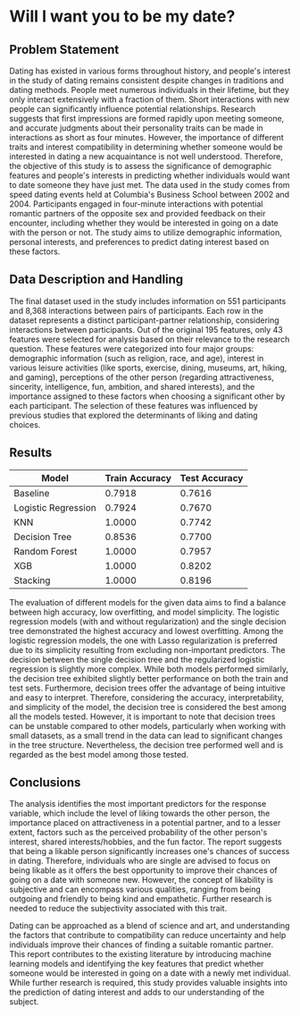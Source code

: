 # Will I want you to be my date?

## Problem Statement

Dating has existed in various forms throughout history, and people's interest in the study of dating remains consistent despite changes in traditions and dating methods. People meet numerous individuals in their lifetime, but they only interact extensively with a fraction of them. Short interactions with new people can significantly influence potential relationships. Research suggests that first impressions are formed rapidly upon meeting someone, and accurate judgments about their personality traits can be made in interactions as short as four minutes. However, the importance of different traits and interest compatibility in determining whether someone would be interested in dating a new acquaintance is not well understood. Therefore, the objective of this study is to assess the significance of demographic features and people's interests in predicting whether individuals would want to date someone they have just met. The data used in the study comes from speed dating events held at Columbia's Business School between 2002 and 2004. Participants engaged in four-minute interactions with potential romantic partners of the opposite sex and provided feedback on their encounter, including whether they would be interested in going on a date with the person or not. The study aims to utilize demographic information, personal interests, and preferences to predict dating interest based on these factors.

## Data Description and Handling

The final dataset used in the study includes information on 551 participants and 8,368 interactions between pairs of participants. Each row in the dataset represents a distinct participant-partner relationship, considering interactions between participants. Out of the original 195 features, only 43 features were selected for analysis based on their relevance to the research question. These features were categorized into four major groups: demographic information (such as religion, race, and age), interest in various leisure activities (like sports, exercise, dining, museums, art, hiking, and gaming), perceptions of the other person (regarding attractiveness, sincerity, intelligence, fun, ambition, and shared interests), and the importance assigned to these factors when choosing a significant other by each participant. The selection of these features was influenced by previous studies that explored the determinants of liking and dating choices.

## Results

|        Model           | Train Accuracy | Test Accuracy |
|------------------------|----------------|---------------|
|       Baseline         |     0.7918     |    0.7616     |
| Logistic Regression    |     0.7924     |    0.7670     |
|          KNN           |     1.0000     |    0.7742     |
|    Decision Tree       |     0.8536     |    0.7700     |
|    Random Forest       |     1.0000     |    0.7957     |
|          XGB           |     1.0000     |    0.8202     |
|       Stacking         |     1.0000     |    0.8196     |


The evaluation of different models for the given data aims to find a balance between high accuracy, low overfitting, and model simplicity. The logistic regression models (with and without regularization) and the single decision tree demonstrated the highest accuracy and lowest overfitting. Among the logistic regression models, the one with Lasso regularization is preferred due to its simplicity resulting from excluding non-important predictors. The decision between the single decision tree and the regularized logistic regression is slightly more complex. While both models performed similarly, the decision tree exhibited slightly better performance on both the train and test sets. Furthermore, decision trees offer the advantage of being intuitive and easy to interpret. Therefore, considering the accuracy, interpretability, and simplicity of the model, the decision tree is considered the best among all the models tested. However, it is important to note that decision trees can be unstable compared to other models, particularly when working with small datasets, as a small trend in the data can lead to significant changes in the tree structure. Nevertheless, the decision tree performed well and is regarded as the best model among those tested.


## Conclusions

The analysis identifies the most important predictors for the response variable, which include the level of liking towards the other person, the importance placed on attractiveness in a potential partner, and to a lesser extent, factors such as the perceived probability of the other person's interest, shared interests/hobbies, and the fun factor. The report suggests that being a likable person significantly increases one's chances of success in dating. Therefore, individuals who are single are advised to focus on being likable as it offers the best opportunity to improve their chances of going on a date with someone new. However, the concept of likability is subjective and can encompass various qualities, ranging from being outgoing and friendly to being kind and empathetic. Further research is needed to reduce the subjectivity associated with this trait.

Dating can be approached as a blend of science and art, and understanding the factors that contribute to compatibility can reduce uncertainty and help individuals improve their chances of finding a suitable romantic partner. This report contributes to the existing literature by introducing machine learning models and identifying the key features that predict whether someone would be interested in going on a date with a newly met individual. While further research is required, this study provides valuable insights into the prediction of dating interest and adds to our understanding of the subject.

